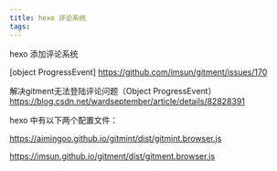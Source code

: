 ```yaml
---
title: hexo 评论系统
tags:
---
```



hexo 添加评论系统

[object ProgressEvent] 
https://github.com/imsun/gitment/issues/170


解决gitment无法登陆评论问题（Object ProgressEvent）
https://blog.csdn.net/wardseptember/article/details/82828391


hexo 中有以下两个配置文件：

https://aimingoo.github.io/gitmint/dist/gitmint.browser.js


https://imsun.github.io/gitment/dist/gitment.browser.js